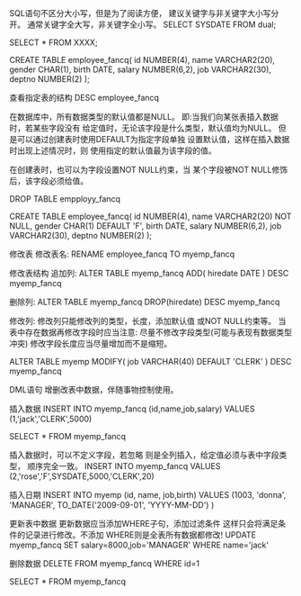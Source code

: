 SQL语句不区分大小写，但是为了阅读方便，
建议关键字与非关键字大小写分开。
通常关键字全大写，非关键字全小写。
SELECT SYSDATE FROM dual;

SELECT * FROM XXXX;

CREATE TABLE employee_fancq(
	id NUMBER(4),
	name VARCHAR2(20),
	gender CHAR(1),
	birth DATE,
  salary NUMBER(6,2),
  job VARCHAR2(30),
  deptno NUMBER(2)
);

查看指定表的结构
DESC employee_fancq

在数据库中，所有数据类型的默认值都是NULL。
即:当我们向某张表插入数据时，若某些字段没有
给定值时，无论该字段是什么类型，默认值均为NULL。
但是可以通过创建表时使用DEFAULT为指定字段单独
设置默认值，这样在插入数据时出现上述情况时，则
使用指定的默认值最为该字段的值。

在创建表时，也可以为字段设置NOT NULL约束，当
某个字段被NOT NULL修饰后，该字段必须给值。

DROP TABLE empployy_fancq

CREATE TABLE employee_fancq(
	id NUMBER(4),
	name VARCHAR2(20) NOT NULL,
	gender CHAR(1) DEFAULT 'F',
	birth DATE,
  salary NUMBER(6,2),
  job VARCHAR2(30),
  deptno NUMBER(2)
);

修改表
修改表名:
RENAME employee_fancq TO myemp_fancq

修改表结构
追加列:
ALTER TABLE myemp_fancq ADD(
  hiredate DATE
)
DESC myemp_fancq

删除列:
ALTER TABLE myemp_fancq DROP(hiredate)
DESC myemp_fancq

修改列:
修改列只能修改列的类型，长度，添加默认值
或NOT NULL约束等。
当表中存在数据再修改字段时应当注意:
尽量不修改字段类型(可能与表现有数据类型冲突)
修改字段长度应当尽量增加而不是缩短。

ALTER TABLE myemp MODIFY(
  job VARCHAR(40) DEFAULT 'CLERK'
)
DESC myemp_fancq


DML语句
增删改表中数据，伴随事物控制使用。

插入数据
INSERT INTO myemp_fancq
(id,name,job,salary)
VALUES
(1,'jack','CLERK',5000)

SELECT * FROM myemp_fancq

插入数据时，可以不定义字段，若忽略
则是全列插入，给定值必须与表中字段类型，
顺序完全一致。
INSERT INTO myemp_fancq
VALUES
(2,'rose','F',SYSDATE,5000,'CLERK',20)


插入日期
INSERT INTO myemp 
(id, name, job,birth) 
VALUES
(1003, 'donna', 'MANAGER', 
 TO_DATE('2009-09-01', 'YYYY-MM-DD')
)

更新表中数据
更新数据应当添加WHERE子句，添加过滤条件
这样只会将满足条件的记录进行修改。不添加
WHERE则是全表所有数据都修改!
UPDATE myemp_fancq
SET salary=8000,job='MANAGER'
WHERE name='jack'

删除数据
DELETE FROM myemp_fancq
WHERE id=1

SELECT * FROM myemp_fancq

